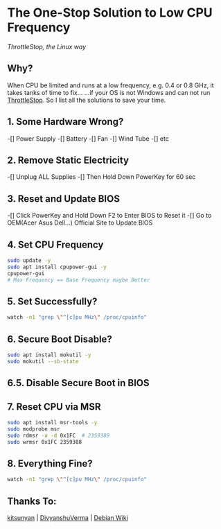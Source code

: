 # The One-Stop Solution to Low CPU Frequency

*ThrottleStop, the Linux way*

## Why?

When CPU be limited and runs at a low frequency, e.g. 0.4 or 0.8 GHz, it takes tanks of time to fix... ...if your OS is not Windows and can not run [ThrottleStop](https://www.techpowerup.com/download/techpowerup-throttlestop/).
So I list all the solutions to save your time.

## 1. Some Hardware Wrong?

-[] Power Supply 
-[] Battery
-[] Fan
-[] Wind Tube
-[] etc

## 2. Remove Static Electricity

-[] Unplug ALL Supplies
-[] Then Hold Down PowerKey for 60 sec

## 3. Reset and Update BIOS

-[] Click PowerKey and Hold Down F2 to Enter BIOS to Reset it
-[] Go to OEM(Acer Asus Dell...) Official Site to Update BIOS

## 4. Set CPU Frequency

```bash
sudo update -y
sudo apt install cpupower-gui -y
cpupower-gui  
# Max Frequency == Base Frequency maybe Better
```

## 5. Set Successfully?

```bash
watch -n1 "grep \"^[c]pu MHz\" /proc/cpuinfo"
```
## 6. Secure Boot Disable?

```bash
sudo apt install mokutil -y
sudo mokutil --sb-state
```
## 6.5. Disable Secure Boot in BIOS

## 7. Reset CPU via MSR

```bash
sudo apt install msr-tools -y
sudo modprobe msr
sudo rdmsr -a -d 0x1FC  # 2359389
sudo wrmsr 0x1FC 2359388
```

## 8. Everything Fine?

```bash
watch -n1 "grep \"^[c]pu MHz\" /proc/cpuinfo"
```

## Thanks To:
[kitsunyan](https://github.com/kitsunyan/intel-undervolt) | 
[DivyanshuVerma](https://github.com/DivyanshuVerma/throttlestop-linux) | 
[Debian Wiki](https://wiki.debian.org/CpuFrequencyScaling)
